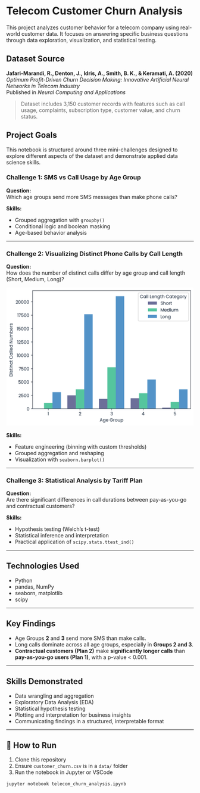 # Telecom Customer Churn Analysis

This project analyzes customer behavior for a telecom company using real-world customer data. It focuses on answering specific business questions through data exploration, visualization, and statistical testing.

## Dataset Source

**Jafari-Marandi, R., Denton, J., Idris, A., Smith, B. K., & Keramati, A. (2020)**  
*Optimum Profit-Driven Churn Decision Making: Innovative Artificial Neural Networks in Telecom Industry*  
Published in *Neural Computing and Applications*

> Dataset includes 3,150 customer records with features such as call usage, complaints, subscription type, customer value, and churn status.

## Project Goals

This notebook is structured around three mini-challenges designed to explore different aspects of the dataset and demonstrate applied data science skills.

### Challenge 1: SMS vs Call Usage by Age Group
**Question:**  
Which age groups send more SMS messages than make phone calls?

**Skills:**  
- Grouped aggregation with `groupby()`
- Conditional logic and boolean masking
- Age-based behavior analysis

---

### Challenge 2: Visualizing Distinct Phone Calls by Call Length
**Question:**  
How does the number of distinct calls differ by age group and call length (Short, Medium, Long)?

![Call Length Bar Chart](images/plot_distinct_calls.png)

**Skills:**  
- Feature engineering (binning with custom thresholds)
- Grouped aggregation and reshaping
- Visualization with `seaborn.barplot()`

---

### Challenge 3: Statistical Analysis by Tariff Plan
**Question:**  
Are there significant differences in call durations between pay-as-you-go and contractual customers?

**Skills:**  
- Hypothesis testing (Welch’s t-test)
- Statistical inference and interpretation
- Practical application of `scipy.stats.ttest_ind()`

---

## Technologies Used

- Python
- pandas, NumPy
- seaborn, matplotlib
- scipy

---

## Key Findings

- Age Groups **2** and **3** send more SMS than make calls.
- Long calls dominate across all age groups, especially in **Groups 2 and 3**.
- **Contractual customers (Plan 2)** make **significantly longer calls** than **pay-as-you-go users (Plan 1)**, with a p-value < 0.001.

---

## Skills Demonstrated

- Data wrangling and aggregation
- Exploratory Data Analysis (EDA)
- Statistical hypothesis testing
- Plotting and interpretation for business insights
- Communicating findings in a structured, interpretable format

---

## 📌 How to Run

1. Clone this repository  
2. Ensure `customer_churn.csv` is in a `data/` folder  
3. Run the notebook in Jupyter or VSCode

```bash
jupyter notebook telecom_churn_analysis.ipynb
